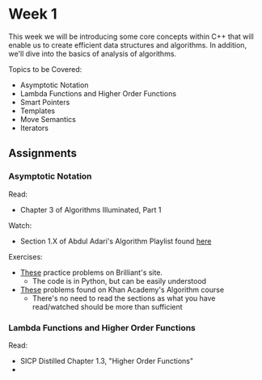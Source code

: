 # Week 1

This week we will be introducing some core concepts within C++ that will enable us to create efficient data structures and
algorithms. In addition, we'll dive into the basics of analysis of algorithms. 

Topics to be Covered:
* Asymptotic Notation
* Lambda Functions and Higher Order Functions
* Smart Pointers
* Templates
* Move Semantics
* Iterators

## Assignments
### Asymptotic Notation
Read:
* Chapter 3 of Algorithms Illuminated, Part 1

Watch: 
* Section 1.X of Abdul Adari's Algorithm Playlist found <a href="https://www.youtube.com/watch?v=0IAPZzGSbME&list=PLDN4rrl48XKpZkf03iYFl-O29szjTrs_O&index=1"> here </a>

Exercises:
* <a href="https://brilliant.org/practice/big-o-notation/">These</a> practice problems on Brilliant's site.
    * The code is in Python, but can be easily understood
* <a href="https://www.khanacademy.org/computing/computer-science/algorithms/asymptotic-notation/a/asymptotic-notation">These</a> problems found on Khan Academy's Algorithm course
    * There's no need to read the sections as what you have read/watched should be more than sufficient

### Lambda Functions and Higher Order Functions
Read:
* SICP Distilled Chapter 1.3, "Higher Order Functions"
* 